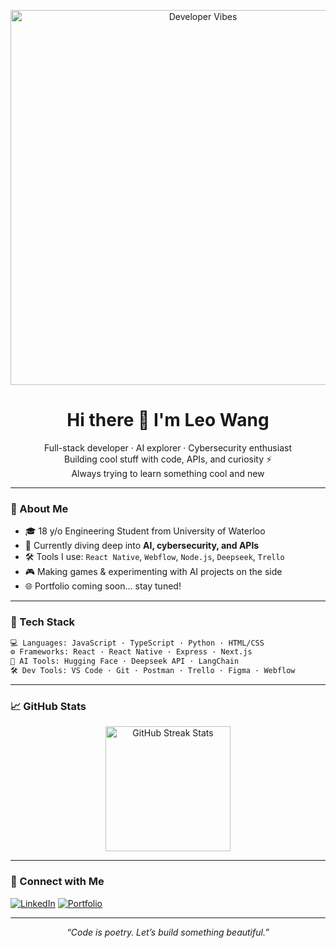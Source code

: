 <!-- README.md -->

<p align="center">
  <img src="https://media.giphy.com/media/L8K62iTDkzGX6/giphy.gif" alt="Developer Vibes" width="600"/>
</p>
<h1 align="center">Hi there 👋 I'm Leo Wang</h1>

<p align="center">
  Full-stack developer · AI explorer · Cybersecurity enthusiast<br>
  Building cool stuff with code, APIs, and curiosity ⚡<br>
  Always trying to learn something cool and new
</p>

---

### 🚀 About Me

- 🎓 18 y/o Engineering Student from University of Waterloo
- 🧠 Currently diving deep into **AI, cybersecurity, and APIs**
- 🛠️ Tools I use: `React Native`, `Webflow`, `Node.js`, `Deepseek`, `Trello`
- 🎮 Making games & experimenting with AI projects on the side
- 🌐 Portfolio coming soon... stay tuned!

---

### 🧰 Tech Stack

```bash
💻 Languages: JavaScript · TypeScript · Python · HTML/CSS
⚙️ Frameworks: React · React Native · Express · Next.js
🧠 AI Tools: Hugging Face · Deepseek API · LangChain
🛠️ Dev Tools: VS Code · Git · Postman · Trello · Figma · Webflow
```

---

### 📈 GitHub Stats

<p align="center">
  <img src="https://github-readme-streak-stats.herokuapp.com/?user=leowang-dev&theme=radical" alt="GitHub Streak Stats" height="200"/>
</p>

---

### 💬 Connect with Me

[![LinkedIn](https://img.shields.io/badge/LinkedIn-blue?style=for-the-badge&logo=linkedin)](https://linkedin.com/in/leowang-dev)
[![Portfolio](https://img.shields.io/badge/Portfolio-Coming_Soon-ff69b4?style=for-the-badge)](#)

---

<p align="center">
  <i>“Code is poetry. Let’s build something beautiful.”</i>
</p>
